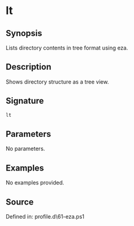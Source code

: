 # lt

## Synopsis

Lists directory contents in tree format using eza.

## Description

Shows directory structure as a tree view.

## Signature

```powershell
lt
```

## Parameters

No parameters.

## Examples

No examples provided.

## Source

Defined in: profile.d\61-eza.ps1
